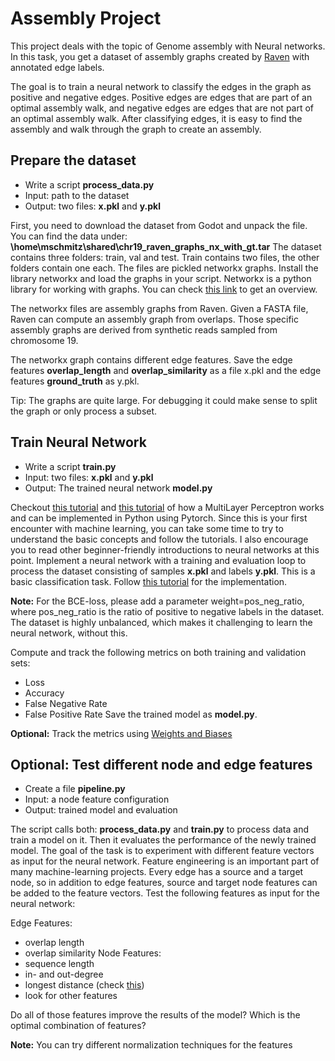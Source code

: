 # Assembly Project

This project deals with the topic of Genome assembly with Neural networks. In this task, you get a dataset of assembly graphs created by [Raven](https://github.com/lbcb-sci/raven) with annotated edge labels.

The goal is to train a neural network to classify the edges in the graph as positive and negative edges. Positive edges are edges that are part of an optimal assembly walk, and negative edges are edges that are not part of an optimal assembly walk. After classifying edges, it is easy to find the assembly and walk through the graph to create an assembly.

## Prepare the dataset
* Write a script **process_data.py**
* Input: path to the dataset
* Output: two files: **x.pkl** and **y.pkl**

First, you need to download the dataset from Godot and unpack the file. You can find the data under: **\home\mschmitz\shared\chr19_raven_graphs_nx_with_gt.tar**
The dataset contains three folders: train, val and test. Train contains two files, the other folders contain one each. The files are pickled networkx graphs.
Install the library networkx and load the graphs in your script. Networkx is a python library for working with graphs. You can check [this link](https://networkx.org/documentation/stable/tutorial.html) to get an overview.

The networkx files are assembly graphs from Raven. Given a FASTA file, Raven can compute an assembly graph from overlaps. Those specific assembly graphs are derived from synthetic reads sampled from chromosome 19.

The networkx graph contains different edge features. Save the edge features **overlap_length** and **overlap_similarity** as a file x.pkl and the edge features **ground_truth** as y.pkl.

Tip: The graphs are quite large. For debugging it could make sense to split the graph or only process a subset.

## Train Neural Network
* Write a script **train.py**
* Input: two files: **x.pkl** and **y.pkl**
* Output: The trained neural network **model.py**

Checkout [this tutorial](https://medium.com/biaslyai/pytorch-introduction-to-neural-network-feedforward-neural-network-model-e7231cff47cb) and [this tutorial](https://pytorch.org/tutorials/beginner/basics/intro.html) of how a MultiLayer Perceptron works and can be implemented in Python using Pytorch. Since this is your first encounter with machine learning, you can take some time to try to understand the basic concepts and follow the tutorials. I also encourage you to read other beginner-friendly introductions to neural networks at this point.
Implement a neural network with a training and evaluation loop to process the dataset consisting of samples **x.pkl** and labels **y.pkl**. This is a basic classification task. Follow [this tutorial](https://medium.com/biaslyai/pytorch-introduction-to-neural-network-feedforward-neural-network-model-e7231cff47cb) for the implementation.

**Note:** For the BCE-loss, please add a parameter weight=pos_neg_ratio, where pos_neg_ratio is the ratio of positive to negative labels in the dataset. The dataset is highly unbalanced, which makes it challenging to learn the neural network, without this.

Compute and track the following metrics on both training and validation sets:
* Loss
* Accuracy
* False Negative Rate
* False Positive Rate
Save the trained model as **model.py**.

**Optional:**
Track the metrics using [Weights and Biases](https://docs.wandb.ai/guides/track)

## Optional: Test different node and edge features

* Create a file **pipeline.py**
* Input: a node feature configuration
* Output: trained model and evaluation

The script calls both: **process_data.py** and **train.py** to process data and train a model on it. Then it evaluates the performance of the newly trained model.
The goal of the task is to experiment with different feature vectors as input for the neural network. Feature engineering is an important part of many machine-learning projects.
Every edge has a source and a target node, so in addition to edge features, source and target node features can be added to the feature vectors.
Test the following features as input for the neural network:

Edge Features:
* overlap length
* overlap similarity
Node Features:
* sequence length
* in- and out-degree
* longest distance (check [this](https://networkx.org/documentation/stable/reference/algorithms/generated/networkx.algorithms.dag.dag_longest_path.html))
* look for other features

Do all of those features improve the results of the model? Which is the optimal combination of features?

**Note:** You can try different normalization techniques for the features

